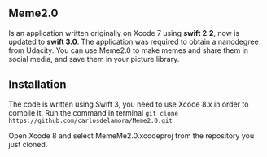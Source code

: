 

## Meme2.0
Is an application written originally on Xcode 7 using **swift 2.2**, now is updated to **swift 3.0**. The application
was required to obtain a nanodegree from Udacity. You can use Meme2.0 to make memes and share them in social media,
and save them in your picture library.

## Installation

The code is written using Swift 3, you need to use Xcode 8.x in order to compile it. Run the command in terminal
```git clone https://github.com/carlosdelamora/Meme2.0.git```

Open Xcode 8 and select MemeMe2.0.xcodeproj from the repository you just cloned.
